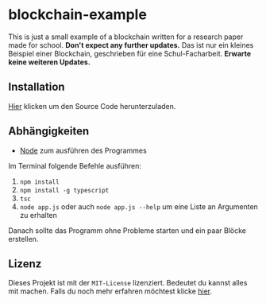 # blockchain-example
This is just a small example of a blockchain written for a research paper made for school. **Don't expect any further updates.**
Das ist nur ein kleines Beispiel einer Blockchain, geschrieben für eine Schul-Facharbeit. **Erwarte keine weiteren Updates.**

## Installation
[Hier](https://github.com/mondei1/blockchain-example/archive/master.zip) klicken um den Source Code herunterzuladen.

## Abhängigkeiten
* [Node](https://nodejs.org/en/) zum ausführen des Programmes

Im Terminal folgende Befehle ausführen: 
1. `npm install`
2. `npm install -g typescript`
2. `tsc`
4. `node app.js` oder auch `node app.js --help` um eine Liste an Argumenten zu erhalten

Danach sollte das Programm ohne Probleme starten und ein paar Blöcke erstellen.

## Lizenz
Dieses Projekt ist mit der `MIT-License` lizenziert. Bedeutet du kannst alles mit machen. Falls du noch mehr
erfahren möchtest klicke [hier](https://choosealicense.com/licenses/mit/).